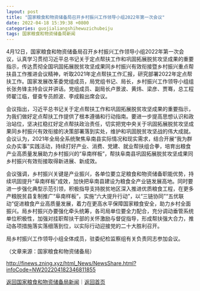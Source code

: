 ```yaml
---
layout: post
title: "国家粮食和物资储备局召开乡村振兴工作领导小组2022年第一次会议"
date: 2022-04-18 15:39:38 +0800
categories: guojialiangshihewuzichubeiju
tags: 国家粮食和物资储备局新闻
---
```

<p>4月12日，国家粮食和物资储备局召开乡村振兴工作领导小组2022年第一次会议，认真学习贯彻习近平总书记关于定点帮扶工作和巩固拓展脱贫攻坚成果的重要指示，传达贯彻全国巩固拓展脱贫攻坚成果同乡村振兴有效衔接暨乡村振兴重点帮扶县工作推进会议精神，听取2021年定点帮扶工作汇报，研究部署2022年定点帮扶工作。国家发展改革委党组成员，局党组书记、局长，乡村振兴工作领导小组组长张务锋主持会议并讲话。党组成员、副局长卢景波、黄炜、梁彦、贾骞，总工程师翟江临，督查专员颜波、李成毅出席会议。</p><p>会议指出，习近平总书记关于定点帮扶工作和巩固拓展脱贫攻坚成果的重要指示，为我们做好定点帮扶工作提供了根本遵循和行动指南。要进一步提高思想认识和政治站位，坚决扛稳扛好定点帮扶政治责任，切实把党中央关于巩固拓展脱贫攻坚成果同乡村振兴有效衔接的决策部署落到实处，维护和巩固脱贫攻坚战的伟大成就。会议认为，2021年全局全系统聚焦阜南县实际情况和现实需求，结合开展“我为群众办实事”实践活动，持续打好产业、消费、党建、就业帮扶组合拳，培育出粮食产业高质量发展助力乡村振兴的“阜南样板”，帮扶阜南县巩固拓展脱贫攻坚成果同乡村振兴有效衔接取得新进展、新成效。</p><p>会议强调，乡村振兴关键是产业振兴，各单位要立足粮食和物资储备职能优势，持续巩固提升“阜南样板”成效，加快把阜南县建设为粮食全产业链发展高地。同时要进一步强化典型示范引领，积极指导支持脱贫地区深入推进优质粮食工程，在更多产粮脱贫县复制推广“阜南样板”，实施“六大提升行动”，以“三链协同”“五优联动”促进粮食产业高质量发展，着力在更高水平保障国家粮食安全，助力乡村全面振兴。局乡村振兴办要强化牵头统筹，各司局单位要全力配合，充分调动垂管系统单位积极性，加强对挂职帮扶干部的关怀激励与督促指导，形成帮扶强大合力，推动各项措施落实落细落到位，以实际行动迎接党的二十大胜利召开。</p><p>局乡村振兴工作领导小组全体成员，驻委纪检监察组有关负责同志参加会议。</p><p></p><p class="em_media">（文章来源：国家粮食和物资储备局）</p>

<http://finews.zning.xyz/html_News/NewsShare.html?infoCode=NW202204182346811855>

[返回国家粮食和物资储备局新闻](//finews.withounder.com/category/guojialiangshihewuzichubeiju.html)｜[返回首页](//finews.withounder.com/)